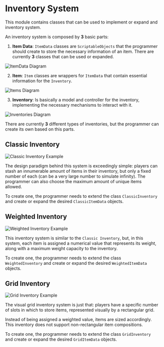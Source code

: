 # Inventory System

This module contains classes that can be used to implement or expand and inventory system.

An inventory system is composed by **3** basic parts:

1. **Item Data**: `ItemData` classes are `ScriptableObjects` that the programmer should create to store the necessary information of an item. There are currently **3** classes that can be used or expanded.

![ItemData Diagram](../images/ItemDataDiagram.png)

2. **Item**: `Item` classes are wrappers for `ItemData` that contain essential information for the `Inventory`.

![Items Diagram](../images/ItemsDiagram.png)

3. **Inventory**: Is basically a model and controller for the inventory, implementing the necessary mechanisms to interact with it.

![Inventories Diagram](../images/InventoriesDiagram.png)

There are currently **3** different types of inventories, but the programmer can create its own based on this parts.

## Classic Inventory

![Classic Inventory Example](../images/ClassicInventoryExample.jpg)

The design paradigm behind this system is exceedingly simple: players can stash an innumerable amount of items in their inventory, but only a fixed number of each (can be a very large number to simulate infinity). The programmer can also choose the maximum amount of unique items allowed.

To create one, the programmer needs to extend the class `ClassicInventory` and create or expand the desired `ClassicItemData` objects.

## Weighted Inventory

![Weighted Inventory Example](../images/WeightedInventoryExample.jpg)

This inventory system is similar to the `Classic Inventory`, but, in this system, each item is assigned a numerical value that represents its weight, along with a maximum weight capacity to the inventory.

To create one, the programmer needs to extend the class `WeightedInventory` and create or expand the desired `WeightedItemData` objects.

## Grid Inventory

![Grid Inventory Example](../images/GridInventoryExample.jpg)

The visual grid inventory system is just that: players have a specific number of slots in which to store items, represented visually by a rectangular grid.

Instead of being assigned a weighted value, items are sized accordingly. This inventory does not support non-rectangular item compositions.

To create one, the programmer needs to extend the class `GridInventory` and create or expand the desired `GridItemData` objects.
